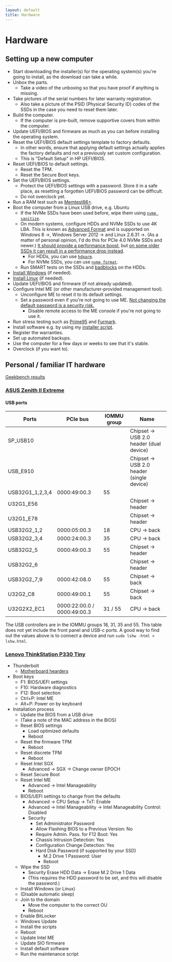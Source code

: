```yaml
---
layout: default
title: Hardware
---
```


# Hardware

## Setting up a new computer
- Start downloading the installer(s) for the operating system(s) you're going to install, as the download can take a while.
- Unbox the parts.
  - Take a video of the unboxing so that you have proof if anything is missing.
- Take pictures of the serial numbers for later warranty registration.
  - Also take a picture of the PSID (Physical Security ID) codes of the SSDs in the case you need to reset them later.
- Build the computer.
  - If the computer is pre-built, remove supportive covers from within the computer.
- Update UEFI/BIOS and firmware as much as you can before installing the operating system.
- Reset the UEFI/BIOS default settings template to factory defaults.
  - In other words, ensure that applying default settings actually applies the factory defaults and not a
    previously set custom configuration.
  - This is "Default Setup" in HP UEFI/BIOS.
- Reset UEFI/BIOS to default settings.
  - Reset the TPM.
  - Reset the Secure Boot keys.
- Set the UEFI/BIOS settings.
  - Protect the UEFI/BIOS settings with a password.
    Store it in a safe place, as resetting a forgotten UEFI/BIOS password can be difficult.
  - Do not overclock yet.
- Run a RAM test such as [Memtest86+](https://www.memtest.org/).
- Boot the computer from a Linux USB drive, e.g. Ubuntu
  - If the NVMe SSDs have been used before, wipe them using
    [`nvme sanitize`](https://wiki.archlinux.org/title/Solid_state_drive/Memory_cell_clearing#NVMe_drive).
  - On modern systems, configure HDDs and NVMe SSDs to use 4K LBA.
    This is known as [Advanced Format](https://en.wikipedia.org/wiki/Advanced_Format)
    and is supported on Windows 8 ->, Windows Server 2012 -> and Linux 2.6.31 ->.
    (As a matter of personal opinion, I'd do this for PCIe 4.0 NVMe SSDs and newer.)
    [It should provide a performance boost](https://unix.stackexchange.com/questions/761398/are-there-any-benefits-in-setting-a-hdds-logical-sector-size-to-4kn), but
    [on some older SSDs it can result in a performance drop instead](https://forums.sandisk.com/t/sn550-why-it-uses-512b-sector-instead-of-4096/265472/3).
    - For HDDs, you can use [`hdparm`](https://wiki.archlinux.org/title/Advanced_Format#Advanced_Format_hard_disk_drives).
    - For NVMe SSDs, you can use [`nvme format`](https://wiki.archlinux.org/title/Advanced_Format#NVMe_solid_state_drives).
  - Run SMART tests on the SSDs and [badblocks](https://wiki.archlinux.org/title/badblocks) on the HDDs.
- [Install Windows](./windows.md) (if needed).
- [Install Linux](./linux.md) (if needed).
- Update UEFI/BIOS and firmware (if not already updated).
- Configure Intel ME (or other manufacturer-provided management tool).
  - Unconfigure ME to reset it to its default settings.
  - Set a password even if you're not going to use ME.
    [Not changing the default password is a security risk.](https://threatpost.com/intel-amt-loophole-allows-hackers-to-gain-control-of-some-pcs-in-under-a-minute/129408/)
    - Disable remote access to the ME console if you're not going to use it.
- Run stress testing such as
  [Prime95](https://www.mersenne.org/download/) and
  [Furmark](https://geeks3d.com/furmark/).
- Install software e.g. by using my [installer script](https://github.com/AgenttiX/windows-scripts).
- Register the warranties.
- Set up automated backups.
- Use the computer for a few days or weeks to see that it's stable.
- Overclock (if you want to).


## Personal / familiar IT hardware
[Geekbench results](https://browser.geekbench.com/user/AgenttiX)


### [ASUS Zenith II Extreme](https://rog.asus.com/motherboards/rog-zenith/rog-zenith-ii-extreme-model/)
#### USB ports

| Ports           | PCIe bus                    | IOMMU group | Name                                      |
| --------------- | --------------------------- | ----------- | ----------------------------------------- |
| SP_USB10        |                             |             | Chipset -> USB 2.0 header (dual device)   |
| USB_E910        |                             |             | Chipset -> USB 2.0 header (single device) |
| USB32G1_1,2,3,4 | 0000:49:00.3                | 55          |                                           |
| U32G1_E56       |                             |             | Chipset -> header                         |
| U32G1_E78       |                             |             | Chipset -> header                         |
| USB32G2_1,2     | 0000:05:00.3                | 18          | CPU -> back                               |
| USB32G2_3,4     | 0000:24:00.3                | 35          | CPU -> back                               |
| USB32G2_5       | 0000:49:00.3                | 55          | Chipset -> header                         |
| USB32G2_6       |                             |             | Chipset -> header                         |
| USB32G2_7,9     | 0000:42:08.0                | 55          | Chipset -> back                           |
| U32G2_C8        | 0000:49:00.1                | 55          | Chipset -> back                           |
| U32G2X2_EC1     | 0000:22:00.0 / 0000:49:00.3 | 31 / 55     | CPU -> back                               |

The USB controllers are in the IOMMU groups 18, 31, 35 and 55.
This table does not yet include the front panel and USB-c ports.
A good way to find out the values above is to connect a device and run `sudo lshw -html > lshw.html`.


### [Lenovo ThinkStation P330 Tiny](https://www.lenovo.com/fi/fi/p/workstations/thinkstationp/thinkstation-p330-tiny/33ts3tp330x)
- Thunderbolt
  - [Motherboard hearders](https://www.reddit.com/r/AskElectronics/comments/1i0w0ec/can_you_help_me_identify_these_ports_on_a_lenovo/)
- Boot keys
  - F1: BIOS/UEFI settings
  - F10: Hardware diagnostics
  - F12: Boot selection
  - Ctrl+P: Intel ME
  - Alt+P: Power on by keyboard
- Installation process
  - Update the BIOS from a USB drive
  - (Take a note of the MAC address in the BIOS)
  - Reset BIOS settings
    - Load optimized defaults
    - Reboot
  - Reset the firmware TPM
    - Reboot
  - Reset discrete TPM
    - Reboot
  - Reset Intel SGX
    - Advanced -> SGX -> Change owner EPOCH
  - Reset Secure Boot
  - Reset Intel ME
    - Advanced -> Intel Manageability
    - Reboot
  - BIOS/UEFI settings to change from the defaults
    - Advanced -> CPU Setup -> TxT: Enable
    - Advanced -> Intel Manageability -> Intel Manageability Control: Disabled
    - Security
      - Set Administrator Password
      - Allow Flashing BIOS to a Previous Version: No
      - Require Admin. Pass. for F12 Boot: Yes
      - Chassis Intrusion Detection: Yes
      - Configuration Change Detection: Yes
      - Hard Disk Password (if supported by your SSD)
        - M.2 Drive 1 Password: User
        - Reboot
  - Wipe the SSD
    - Security Erase HDD Data -> Erase M.2 Drive 1 Data
    - (This requires the HDD password to be set, and this will disable the password.)
  - Install Windows (or Linux)
  - (Disable automatic sleep)
  - Join to the domain
    - Move the computer to the correct OU
    - Reboot
  - Enable BitLocker
  - Windows Update
  - Install the scripts
  - Reboot
  - Update Intel ME
  - Update SIO firmware
  - Install default software
  - Run the maintenance script
